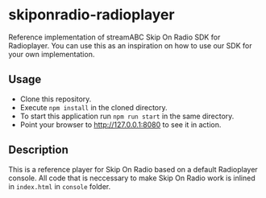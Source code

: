 # skiponradio-radioplayer

Reference implementation of streamABC Skip On Radio SDK for Radioplayer.
You can use this as an inspiration on how to use our SDK for your own implementation.

## Usage

- Clone this repository.
- Execute `npm install` in the cloned directory.
- To start this application run `npm run start` in the same directory.
- Point your browser to http://127.0.0.1:8080 to see it in action.

## Description

This is a reference player for Skip On Radio based on a default Radioplayer console.
All code that is neccessary to make Skip On Radio work is inlined in `index.html` in `console` folder.
